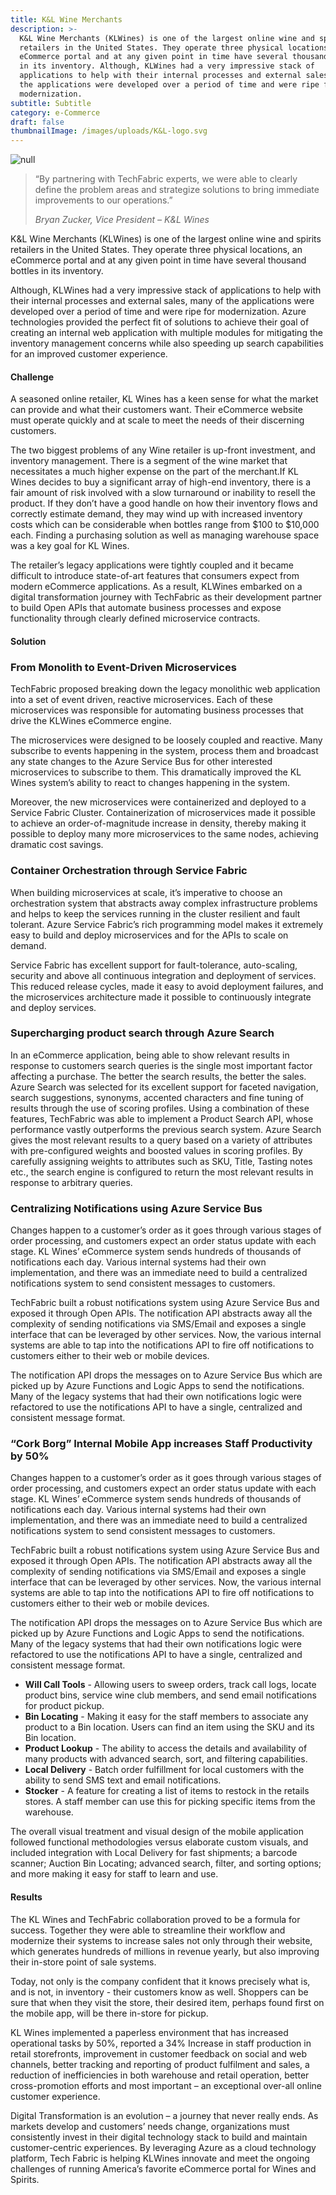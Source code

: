 ```yaml
---
title: K&L Wine Merchants
description: >-
  K&L Wine Merchants (KLWines) is one of the largest online wine and spirits
  retailers in the United States. They operate three physical locations, an
  eCommerce portal and at any given point in time have several thousand bottles
  in its inventory. Although, KLWines had a very impressive stack of
  applications to help with their internal processes and external sales, many of
  the applications were developed over a period of time and were ripe for
  modernization.
subtitle: Subtitle
category: e-Commerce
draft: false
thumbnailImage: /images/uploads/K&L-logo.svg
---
```

![null](/images/uploads/iPhoneX_Angled_CorkBorg@2x@2x.png)

> “By partnering with TechFabric experts, we were able to clearly define the problem areas and strategize solutions to bring immediate improvements to our operations.”
>
> _Bryan Zucker, Vice President – K&L Wines_

K&L Wine Merchants (KLWines) is one of the largest online wine and spirits retailers in the United States. 
They operate three physical locations, an eCommerce portal and at any given point in time have several thousand bottles in its inventory. 

Although, KLWines had a very impressive stack of applications to help with their internal processes and external sales, many of 
the applications were developed over a period of time and were ripe for modernization. Azure technologies provided the perfect fit
of solutions to achieve their goal of creating an internal web application with multiple modules for mitigating the inventory 
management concerns while also speeding up search capabilities for an improved customer experience.

#### Challenge

A seasoned online retailer, KL Wines has a keen sense for what the market can provide and what their customers want. Their 
eCommerce website must operate quickly and at scale to meet the needs of their discerning customers. 

The two biggest problems of any Wine retailer is up-front investment, and inventory management. There is a segment of the wine 
market that necessitates a much higher expense on the part of the merchant.If KL Wines decides to buy a significant array of 
high-end inventory, there is a fair amount of risk involved with a slow turnaround or inability to resell the product. If they don’t have 
a good handle on how their inventory flows and correctly estimate demand, they may wind up with increased inventory costs 
which can be considerable when bottles range from $100 to $10,000 each. Finding a purchasing solution as well as managing 
warehouse space was a key goal for KL Wines. 

The retailer’s legacy applications were tightly coupled and it became difficult to introduce state-of-art features that consumers
expect from modern eCommerce applications. As a result, KLWines embarked on a digital transformation journey with TechFabric 
as their development partner to build Open APIs that automate business processes and expose functionality through clearly 
defined microservice contracts.

#### Solution

### From Monolith to Event-Driven Microservices

TechFabric proposed breaking down the legacy monolithic web application into a set of event driven, reactive microservices. Each of these microservices was responsible for automating business processes that drive the KLWines eCommerce engine. 

The microservices were designed to be loosely coupled and reactive. Many subscribe to events happening in the system, process them and broadcast any state changes to the Azure Service Bus for other interested microservices to subscribe to them. This dramatically improved the KL Wines system’s ability to react to changes happening in the system. 

Moreover, the new microservices were containerized and deployed to a Service Fabric Cluster. Containerization of microservices made it possible to achieve an order-of-magnitude increase in density, thereby making it possible to deploy many more microservices to the same nodes, achieving dramatic cost savings.

### Container Orchestration through Service Fabric

When building microservices at scale, it’s imperative to choose an orchestration system that abstracts away complex infrastructure problems and helps to keep the services running in the cluster resilient and fault tolerant. Azure Service Fabric’s rich programming model makes it extremely easy to build and deploy microservices and for the APIs to scale on demand.

Service Fabric has excellent support for fault-tolerance, auto-scaling, security and above all continuous integration and deployment of services. This reduced release cycles, made it easy to avoid deployment failures, and the microservices architecture made it possible to continuously integrate and deploy services.

### Supercharging product search through Azure Search

In an eCommerce application, being able to show relevant results in response to customers search queries is the single most important factor affecting a purchase. The better the search results, the better the sales. Azure Search was selected for its excellent support for faceted navigation, search suggestions, synonyms, accented characters and fine tuning of results through the use of scoring profiles. Using a combination of these features, TechFabric was able to implement a Product Search API, whose performance vastly outperforms the previous search system. Azure Search gives the most relevant results to a query based on a variety of attributes with pre-configured weights and boosted values in scoring profiles. By carefully assigning weights to attributes such as SKU, Title, Tasting notes etc., the search engine is configured to return the most relevant results in response to arbitrary queries.

### Centralizing Notifications using Azure Service Bus

Changes happen to a customer’s order as it goes through various stages of order processing, and customers expect an order status update with each stage. KL Wines’ eCommerce system sends hundreds of thousands of notifications each day. Various internal systems had their own implementation, and there was an immediate need to build a centralized notifications system to send consistent messages to customers. 

TechFabric built a robust notifications system using Azure Service Bus and exposed it through Open APIs. The notification API abstracts away all the complexity of sending notifications via SMS/Email and exposes a single interface that can be leveraged by other services. Now, the various internal systems are able to tap into the notifications API to fire off notifications to customers either to their web or mobile devices. 

The notification API drops the messages on to Azure Service Bus which are picked up by Azure Functions and Logic Apps to send the notifications. Many of the legacy systems that had their own notifications logic were refactored to use the notifications API to have a single, centralized and consistent message format.

### “Cork Borg” Internal Mobile App increases Staff Productivity by 50%

Changes happen to a customer’s order as it goes through various stages of order processing, and customers expect an order status update with each stage. KL Wines’ eCommerce system sends hundreds of thousands of notifications each day. Various internal systems had their own implementation, and there was an immediate need to build a centralized notifications system to send consistent messages to customers. 

TechFabric built a robust notifications system using Azure Service Bus and exposed it through Open APIs. The notification API abstracts away all the complexity of sending notifications via SMS/Email and exposes a single interface that can be leveraged by other services. Now, the various internal systems are able to tap into the notifications API to fire off notifications to customers either to their web or mobile devices. 

The notification API drops the messages on to Azure Service Bus which are picked up by Azure Functions and Logic Apps to send the notifications. Many of the legacy systems that had their own notifications logic were refactored to use the notifications API to have a single, centralized and consistent message format.

* **Will Call Tools** - Allowing users to sweep orders, track call logs, locate product bins, service wine club members, and send email notifications for product pickup.
* **Bin Locating** - Making it easy for the staff members to associate any product to a Bin location. Users can find an item using the SKU and its Bin location.
* **Product Lookup** - The ability to access the details and availability of many products with advanced search, sort, and filtering capabilities.
* **Local Delivery** - Batch order fulfillment for local customers with the ability to send SMS text and email notifications.
* **Stocker** - A feature for creating a list of items to restock in the retails stores. A staff member can use this for picking specific items from the warehouse.

The overall visual treatment and visual design of the mobile application followed functional methodologies versus elaborate custom visuals, and included integration with Local Delivery for fast shipments; a barcode scanner; Auction Bin Locating; advanced search, filter, and sorting options; and more making it easy for staff to learn and use.

#### Results

The KL Wines and TechFabric collaboration proved to be a formula for success. Together they were able to streamline their workflow and modernize their systems to increase sales not only through their website, which generates hundreds of millions in revenue yearly, but also improving their in-store point of sale systems. 

Today, not only is the company confident that it knows precisely what is, and is not, in inventory - their customers know as well. Shoppers can be sure that when they visit the store, their desired item, perhaps found first on the mobile app, will be there in-store for pickup. 

KL Wines implemented a paperless environment that has increased operational tasks by 50%, reported a 34% Increase in staff production in retail storefronts, improvement in customer feedback on social and web channels, better tracking and reporting of product fulfilment and sales, a reduction of inefficiencies in both warehouse and retail operation, better cross-promotion efforts and most important – an exceptional over-all online customer experience. 

Digital Transformation is an evolution – a journey that never really ends. As markets develop and customers’ needs change, organizations must consistently invest in their digital technology stack to build and maintain customer-centric experiences. By leveraging Azure as a cloud technology platform, Tech Fabric is helping KLWines innovate and meet the ongoing challenges of running America’s favorite eCommerce portal for Wines and Spirits.
